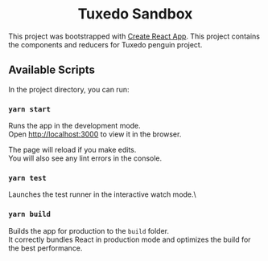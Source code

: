 <!-- PROJECT TITLE -->
<p align="center">
  <h1 align="center">Tuxedo Sandbox</h1>
</p>

This project was bootstrapped with [Create React App](https://github.com/facebook/create-react-app). This project contains the components and reducers for Tuxedo penguin project.

## Available Scripts

In the project directory, you can run:

### `yarn start`

Runs the app in the development mode.\
Open [http://localhost:3000](http://localhost:3000) to view it in the browser.

The page will reload if you make edits.\
You will also see any lint errors in the console.

### `yarn test`

Launches the test runner in the interactive watch mode.\

### `yarn build`

Builds the app for production to the `build` folder.\
It correctly bundles React in production mode and optimizes the build for the best performance.
